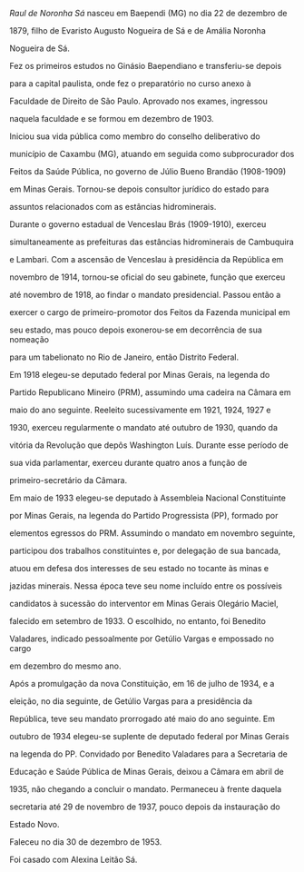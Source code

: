

*Raul de Noronha Sá* nasceu em Baependi (MG) no dia 22 de dezembro de

1879, filho de Evaristo Augusto Nogueira de Sá e de Amália Noronha

Nogueira de Sá.



Fez os primeiros estudos no Ginásio Baependiano e transferiu-se depois

para a capital paulista, onde fez o preparatório no curso anexo à

Faculdade de Direito de São Paulo. Aprovado nos exames, ingressou

naquela faculdade e se formou em dezembro de 1903.



Iniciou sua vida pública como membro do conselho deliberativo do

município de Caxambu (MG), atuando em seguida como subprocurador dos

Feitos da Saúde Pública, no governo de Júlio Bueno Brandão (1908-1909)

em Minas Gerais. Tornou-se depois consultor jurídico do estado para

assuntos relacionados com as estâncias hidrominerais.



Durante o governo estadual de Venceslau Brás (1909-1910), exerceu

simultaneamente as prefeituras das estâncias hidrominerais de Cambuquira

e Lambari. Com a ascensão de Venceslau à presidência da República em

novembro de 1914, tornou-se oficial do seu gabinete, função que exerceu

até novembro de 1918, ao findar o mandato presidencial. Passou então a

exercer o cargo de primeiro-promotor dos Feitos da Fazenda municipal em

seu estado, mas pouco depois exonerou-se em decorrência de sua nomeação

para um tabelionato no Rio de Janeiro, então Distrito Federal.



Em 1918 elegeu-se deputado federal por Minas Gerais, na legenda do

Partido Republicano Mineiro (PRM), assumindo uma cadeira na Câmara em

maio do ano seguinte. Reeleito sucessivamente em 1921, 1924, 1927 e

1930, exerceu regularmente o mandato até outubro de 1930, quando da

vitória da Revolução que depôs Washington Luís. Durante esse período de

sua vida parlamentar, exerceu durante quatro anos a função de

primeiro-secretário da Câmara.



Em maio de 1933 elegeu-se deputado à Assembleia Nacional Constituinte

por Minas Gerais, na legenda do Partido Progressista (PP), formado por

elementos egressos do PRM. Assumindo o mandato em novembro seguinte,

participou dos trabalhos constituintes e, por delegação de sua bancada,

atuou em defesa dos interesses de seu estado no tocante às minas e

jazidas minerais. Nessa época teve seu nome incluído entre os possíveis

candidatos à sucessão do interventor em Minas Gerais Olegário Maciel,

falecido em setembro de 1933. O escolhido, no entanto, foi Benedito

Valadares, indicado pessoalmente por Getúlio Vargas e empossado no cargo

em dezembro do mesmo ano.



Após a promulgação da nova Constituição, em 16 de julho de 1934, e a

eleição, no dia seguinte, de Getúlio Vargas para a presidência da

República, teve seu mandato prorrogado até maio do ano seguinte. Em

outubro de 1934 elegeu-se suplente de deputado federal por Minas Gerais

na legenda do PP. Convidado por Benedito Valadares para a Secretaria de

Educação e Saúde Pública de Minas Gerais, deixou a Câmara em abril de

1935, não chegando a concluir o mandato. Permaneceu à frente daquela

secretaria até 29 de novembro de 1937, pouco depois da instauração do

Estado Novo.



Faleceu no dia 30 de dezembro de 1953.



Foi casado com Alexina Leitão Sá.



